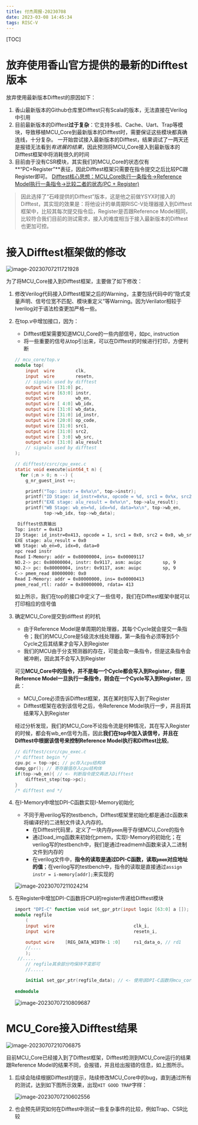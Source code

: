 ```yaml
---
title: 付杰周报-20230708
date: 2023-03-08 14:45:34
tags: RISC-V
---
```


[TOC]

<!--more-->

# 放弃使用香山官方提供的最新的Difftest版本

放弃使用最新版本Difftest的原因如下：

1. 香山最新版本的Github仓库里Difftest只有Scala的版本，无法直接在Verilog中引用
2. 目前最新版本的Difftest**过于复杂**：它支持多核、Cache、Uart、Trap等模块，导致移植MCU_Core到最新版本的Difftest时，需要保证这些模块都真确连线，十分复杂。
   一开始尝试接入最新版本的Difftest，结果调试了一两天还是报错无法看到*有进展的结果*，因此预测将MCU_Core接入到最新版本的Difftest框架中将消耗很久的时间
3. 目前由于没有CSR模块，其实我们的MCU_Core的状态仅有**“PC+Register”**表征，因此Difftest框架只需要在指令提交之后比较PC跟Register即可。
   <u>Difftest核心思想：MCU_Core执行一条指令->Reference Model执行一条指令->比较二者的状态(PC + Register)</u>



> 因此选择了“石峰提供的Difftest”版本，这是他之前做YSYX时接入的Difftest，其实现的效果是：将他设计的单周期RISC-V处理器接入到Difftest框架中，比较其每次提交指令后，Register是否跟Reference Model相同，比较符合我们目前的测试需求，接入的难度相当于接入最新版本的Difftest也更加可控。

# 接入Difftest框架做的修改

![image-20230707211721928](../../../../../../Pictures/typora/image-20230707211721928.png)

为了将MCU_Core接入到Difftest框架，主要做了如下修改：

1. 修改Verilog代码接入Difftest框架之后的Warning，主要包括代码中的“隐式变量声明、信号位宽不匹配、模块重定义”等Warning。因为Verilator相较于Iverilog对于语法检查更加严格一些。

2. 在top.v中增加接口，因为：

   - Difftest框架需要知道MCU_Core的一些内部信号，如pc, instruction
   - 将一些重要的信号从top引出来，可以在Difftest的时候进行打印，方便判断

   ```verilog
   // mcu_core/top.v
   module top(
       input  wire        clk,
       input  wire        resetn,
       // signals used by difftest
       output wire [31:0] pc,
       output wire [63:0] instr,
       output wire        wb_en,
       output wire [ 4:0] wb_idx,
       output wire [31:0] wb_data,
       output wire [31:0] id_instr,
       output wire [20:0] op_code,
       output wire [31:0] src1,
       output wire [31:0] src2,
       output wire [ 3:0] wb_src,
       output wire [31:0] alu_result
       // signals used by difftest
   );
   ```

   ```c
   // difftest/csrc/cpu_exec.c
   static void execute(uint64_t n) {
     for (;n > 0; n --) {
       g_nr_guest_inst ++;
   
       printf("Top: instr = 0x%x\n", top->instr);
       printf("ID Stage: id_instr=0x%x, opcode = %d, src1 = 0x%x, src2 = 0x%x, wb_src= %d\n", top->id_instr, top->op_code, top->src1, top->src2, top->wb_src);
       printf("EXE stage: alu_result = 0x%x\n", top->alu_result);
       printf("WB Stage: wb_en=%d, idx=%d, data=%x\n", top->wb_en, 
              top->wb_idx, top->wb_data);
   
   ```

   ```bash
    Difftest仿真输出
   Top: instr = 0x413
   ID Stage: id_instr=0x413, opcode = 1, src1 = 0x0, src2 = 0x0, wb_src= 1
   EXE stage: alu_result = 0x0
   WB Stage: wb_en=0, idx=0, data=0
   npc read instr
   Read I-Memory: addr = 0x80000004, ins= 0x00009117
   NO.2-> pc: 0x80000004, instr: 0x9117, asm: auipc        sp, 9
   NO.2-> pc: 0x80000004, instr: 0x9117, asm: auipc        sp, 9
   C-> pmem_read 80000000: 0x0
   Read I-Memory: addr = 0x80000000, ins= 0x00000413
   pmem_read_rtl: raddr = 0x80000000, rdata= 413
   ```

   如上所示，我们在top的接口中定义了一些信号，我们在Difftest框架中就可以打印相应的信号值

3. 确定MCU_Core提交到difftest 的时机

   - 由于Reference Model是单周期的处理器，其每个Cycle就会提交一条指令；我们的MCU_Core是5级流水线处理器，第一条指令必须等到5个Cycle之后其结果才会写入到Register
   - 我们的MCU由于分支预测器的存在，可能会取一条指令，但是这条指令会被冲刷，因此其不会写入到Register

   可见**MCU_Core中的指令，并不是每一个Cycle都会写入到Register，但是Reference Model一旦执行一条指令，则会在一个Cycle写入到Register**，因此：

   - MCU_Core必须告诉Difftest框架，其在某时刻写入到了Register
   - Difftest框架在收到该信号之后，令Reference Model执行一步，并且将其结果写入到Register

   经过分析发现，我们的MCU_Core不论指令流是何种情况，其在写入Register的时候，都会有wb_en信号为高，因此**我们在top中加入该信号，并且在Difftest中根据该信号来控制Reference Model执行和Difftest比较**。

   ```c
   // difftest/csrc/cpu_exec.c   
   /* difftest begin */
   cpu.pc = top->pc; // pc存入cpu结构体
   dump_gpr(); // 寄存器值存入cpu结构体
   if(top->wb_en){ // <- 判断指令提交再进入Difftest
       difftest_step(top->pc);
   }
   /* difftest end */
   ```

4. 在I-Memory中增加DPI-C函数实现I-Memory初始化

   - 不同于用verilog写的testbench，Difftest框架里初始化都是通过c函数来将编译好的二进制文件读入内存的。
     - 在Difftest代码里，定义了一块内存`pmem`用于存储MCU_Core的指令
     - 通过load_img函数来初始化pmem，实现I-Memory的初始化；在verilog写的testbench中，我们是通过readmemh函数来读入二进制文件到内存的
     - 在verilog文件中，**指令的读取是通过DPI-C函数，读取`pmem`对应地址的值**；在verilog写的testbench中，指令的读取是直接通过`assign instr = i-memory[addr];`来实现的

   ![image-20230707211024214](https://s2.loli.net/2023/07/07/adIbS1DR5uxBA4r.png)

5. 在Register中增加DPI-C函数将CPU的register传递给Difftest模块

   ```verilog
   import "DPI-C" function void set_gpr_ptr(input logic [63:0] a []); // add DPI-C function
   module regfile 
       (
       input  wire                              clk_i,
       input  wire                              resetn_i,
   
       output wire    [REG_DATA_WIDTH-1 :0]     rs1_data_o, // rd1
       //....
       );
   	//.....
       // regfile其余部分均保持不变即可
       //.....
   
       initial set_gpr_ptr(regfile_data); // <- 使用该DPI-C函数将mcu_core的register状态传递给Difftest模块
       
   endmodule
   ```

   ![image-20230707210809687](https://s2.loli.net/2023/07/07/hjYRv8Ps32GOZTV.png)

   

# MCU_Core接入Difftest结果

![image-20230707210706875](https://s2.loli.net/2023/07/07/QD8nlf1BTNMxYGo.png)

目前MCU_Core已经接入到了Difftest框架，Difftest检测到MCU_Core运行的结果跟Reference Model的结果不同，会报错，并且给出报错的信息，如上图所示。

1. 后续会陆续根据Difftest的提示，陆续修改MCU_Core中的bug，直到通过所有的测试，达到如下图所示效果，出现`HIT GOOD TRAP`字样：

   ![image-20230707210602556](https://s2.loli.net/2023/07/07/nmXbVy69HxjOtwJ.png)

2. 也会预先研究如何在Difftest中测试一些复杂事件的比较，例如Trap、CSR比较
